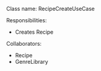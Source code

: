 Class name: RecipeCreateUseCase

Responsibilities:
- Creates Recipe 

Collaborators:
- Recipe
- GenreLibrary